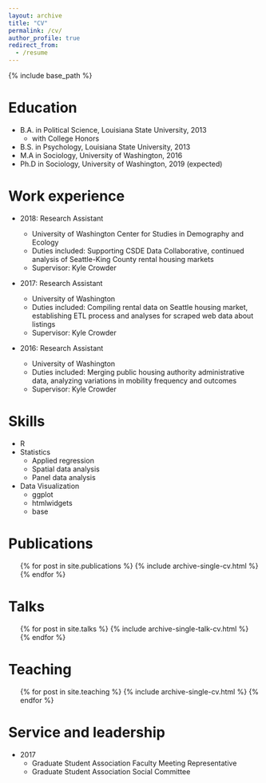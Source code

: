 ```yaml
---
layout: archive
title: "CV"
permalink: /cv/
author_profile: true
redirect_from:
  - /resume
---
```


{% include base_path %}

Education
======
* B.A. in Political Science, Louisiana State University, 2013
  * with College Honors
* B.S. in Psychology, Louisiana State University, 2013
* M.A in Sociology, University of Washington, 2016
* Ph.D in Sociology, University of Washington, 2019 (expected)

Work experience
======
* 2018: Research Assistant
  * University of Washington Center for Studies in Demography and Ecology
  * Duties included: Supporting CSDE Data Collaborative, continued analysis of Seattle-King County rental housing markets
  * Supervisor: Kyle Crowder

* 2017: Research Assistant
  * University of Washington
  * Duties included: Compiling rental data on Seattle housing market, establishing ETL process and analyses for scraped web data about listings
  * Supervisor: Kyle Crowder

* 2016: Research Assistant
  * University of Washington
  * Duties included: Merging public housing authority administrative data, analyzing variations in mobility frequency and outcomes
  * Supervisor: Kyle Crowder
  
Skills
======
* R
* Statistics
  * Applied regression
  * Spatial data analysis
  * Panel data analysis
* Data Visualization
  * ggplot
  * htmlwidgets
  * base

Publications
======
  <ul>{% for post in site.publications %}
    {% include archive-single-cv.html %}
  {% endfor %}</ul>
  
Talks
======
  <ul>{% for post in site.talks %}
    {% include archive-single-talk-cv.html %}
  {% endfor %}</ul>
  
Teaching
======
  <ul>{% for post in site.teaching %}
    {% include archive-single-cv.html %}
  {% endfor %}</ul>
  
Service and leadership
======

* 2017
  * Graduate Student Association Faculty Meeting Representative
  * Graduate Student Association Social Committee
